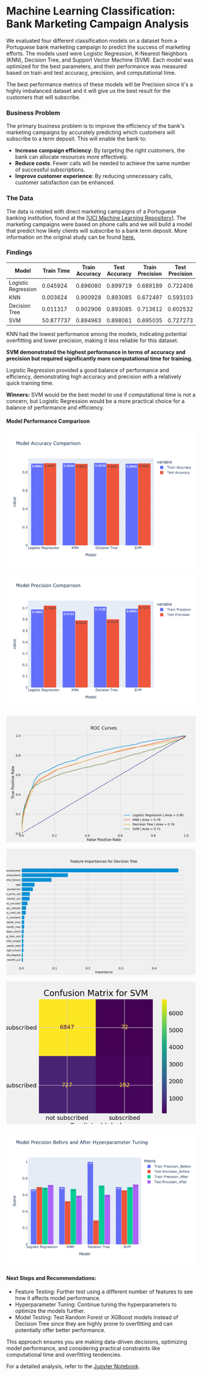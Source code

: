 # Machine Learning Classification: Bank Marketing Campaign Analysis

We evaluated four different classification models on a dataset from a Portuguese bank marketing campaign to predict the success of marketing efforts. The models used were Logistic Regression, K-Nearest Neighbors (KNN), Decision Tree, and Support Vector Machine (SVM). Each model was optimized for the best parameters, and their performance was measured based on train and test accuracy, precision, and computational time. 

The best performance metrics of these models will be Precision since it's a highly imbalanced dataset and it will give us the best result for the customers that will subscribe. 

### Business Problem

The primary business problem is to improve the efficiency of the bank's marketing campaigns by accurately predicting which customers will subscribe to a term deposit. This will enable the bank to:

- **Increase campaign efficiency**: By targeting the right customers, the bank can allocate resources more effectively.
- **Reduce costs**: Fewer calls will be needed to achieve the same number of successful subscriptions.
- **Improve customer experience**: By reducing unnecessary calls, customer satisfaction can be enhanced.

### The Data 
The data is related with direct marketing campaigns of a Portuguese banking institution, found at the [[UCI Machine Learning Repository](https://archive.ics.uci.edu/dataset/222/bank+marketing)]. The marketing campaigns were based on phone calls and we will build a model that predict how likely clients will subscribe to a bank term deposit. More information on the original study can be found [here.](https://github.com/tildahh/MLBankMarketingAnalysis/blob/main/CRISP-DM-BANK.pdf)

### Findings 
| Model               | Train Time | Train Accuracy | Test Accuracy | Train Precision | Test Precision |
| ------------------- | ---------- | -------------- | ------------- | --------------- | -------------- |
| Logistic Regression | 0.045924   | 0.896080       | 0.899719      | 0.689189        | 0.722408       |
| KNN                 | 0.003624   | 0.900928       | 0.893085      | 0.672497        | 0.593103       |
| Decision Tree       | 0.011317   | 0.902906       | 0.893085      | 0.713612        | 0.602532       |
| SVM                 | 50.877737  | 0.894963       | 0.898061      | 0.695035        | 0.727273       |

KNN had the lowest performance among the models, indicating potential overfitting and lower precision, making it less reliable for this dataset.

**SVM demonstrated the highest performance in terms of accuracy and precision but required significantly more computational time for training.**

Logistic Regression provided a good balance of performance and efficiency, demonstrating high accuracy and precision with a relatively quick training time. 

**Winners:** SVM would be the best model to use if computational time is not a concern, but Logistic Regression would be a more practical choice for a balance of performance and efficiency.

#### Model Performance Comparison
![Model Accuracy](https://github.com/tildahh/MLBankMarketingAnalysis/blob/main/images/final_accuracy_comparison.png)

![Model Precision](https://github.com/tildahh/MLBankMarketingAnalysis/blob/main/images/final_precision_comparison.png)

![ROC Curves](https://github.com/tildahh/MLBankMarketingAnalysis/blob/main/images/roc_curves.png)

![Feature Importance](https://github.com/tildahh/MLBankMarketingAnalysis/blob/main/images/feature_importances_Decision%20Tree.png)

![Confusion Matrix for SVM](https://github.com/tildahh/MLBankMarketingAnalysis/blob/main/images/confusion_matrix_SVM.png)

![Model Percision Comparison](https://github.com/tildahh/MLBankMarketingAnalysis/blob/main/images/models_precision_comparison.png)

#### Next Steps and Recommendations: 
* Feature Testing: Further test using a different number of features to see how it affects model performance.
* Hyperparameter Tuning: Continue tuning the hyperparameters to optimize the models further.
* Model Testing: Test Random Forest or XGBoost models instead of Decision Tree since they are highly prone to overfitting and can potentially offer better performance.

This approach ensures you are making data-driven decisions, optimizing model performance, and considering practical constraints like computational time and overfitting tendencies.

For a detailed analysis, refer to the [Jupyter Notebook](https://github.com/tildahh/MLBankMarketingAnalysis/blob/main/prompt_III.ipynb).
